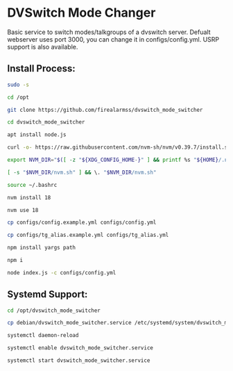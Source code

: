 # DVSwitch Mode Changer

Basic service to switch modes/talkgroups of a dvswitch server. Defualt webserver uses port 3000, you can change it in configs/config.yml. USRP support is also available.

## Install Process:
```bash
sudo -s

cd /opt

git clone https://github.com/firealarmss/dvswitch_mode_switcher

cd dvswitch_mode_switcher

apt install node.js

curl -o- https://raw.githubusercontent.com/nvm-sh/nvm/v0.39.7/install.sh | bash

export NVM_DIR="$([ -z "${XDG_CONFIG_HOME-}" ] && printf %s "${HOME}/.nvm" || printf %s "${XDG_CONFIG_HOME}/nvm")"

[ -s "$NVM_DIR/nvm.sh" ] && \. "$NVM_DIR/nvm.sh"

source ~/.bashrc

nvm install 18

nvm use 18

cp configs/config.example.yml configs/config.yml

cp configs/tg_alias.example.yml configs/tg_alias.yml

npm install yargs path

npm i

node index.js -c configs/config.yml
```

## Systemd Support:
```bash
cd /opt/dvswitch_mode_switcher

cp debian/dvswitch_mode_switcher.service /etc/systemd/system/dvswitch_mode_switcher.service

systemctl daemon-reload

systemctl enable dvswitch_mode_switcher.service

systemctl start dvswitch_mode_switcher.service
```
